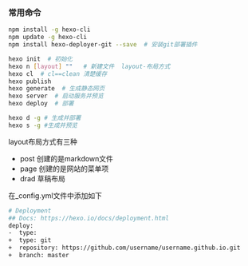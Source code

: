 ### 常用命令

```bash
npm install -g hexo-cli
npm update -g hexo-cli
npm install hexo-deployer-git --save  # 安装git部署插件

hexo init  # 初始化
hexo n [layout] ""   # 新建文件  layout-布局方式
hexo cl  # cl==clean 清楚缓存
hexo publish 
hexo generate  # 生成静态网页
hexo server  # 启动服务并预览
hexo deploy  # 部署

hexo d -g # 生成并部署
hexo s -g #生成并预览
```

layout布局方式有三种
- post  创建的是markdown文件
- page  创建的是网站的菜单项
- drad  草稿布局

在_config.yml文件中添加如下
```bash
# Deployment
## Docs: https://hexo.io/docs/deployment.html
deploy:
-  type:
+  type: git
+  repository: https://github.com/username/username.github.io.git
+  branch: master
```